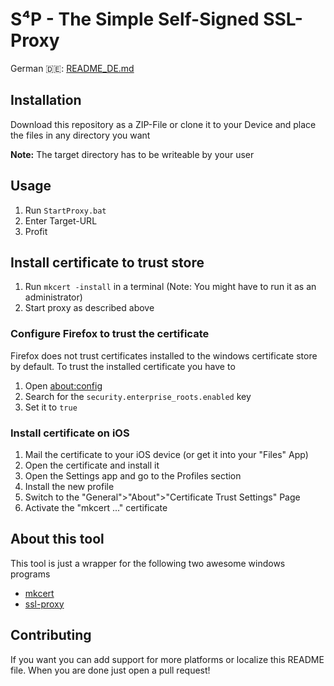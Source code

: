 # S⁴P - The Simple Self-Signed SSL-Proxy

German 🇩🇪: [README_DE.md](README_DE.md)

## Installation

Download this repository as a ZIP-File or clone it to your Device and place the files in any directory you want

**Note:** The target directory has to be writeable by your user

## Usage

1. Run `StartProxy.bat`
2. Enter Target-URL
3. Profit

## Install certificate to trust store

1. Run `mkcert -install` in a terminal (Note: You might have to run it as an administrator)
2. Start proxy as described above

### Configure Firefox to trust the certificate

Firefox does not trust certificates installed to the windows certificate store by default. To trust the installed certificate you have to

1. Open [about:config](about:config)
2. Search for the `security.enterprise_roots.enabled` key
3. Set it to `true`

### Install certificate on iOS

1. Mail the certificate to your iOS device (or get it into your "Files" App)
2. Open the certificate and install it
3. Open the Settings app and go to the Profiles section
4. Install the new profile
5. Switch to the "General">"About">"Certificate Trust Settings" Page
6. Activate the "mkcert ..." certificate

## About this tool

This tool is just a wrapper for the following two awesome windows programs

- [mkcert](https://mkcert.dev)
- [ssl-proxy](https://github.com/suyashkumar/ssl-proxy)

## Contributing

If you want you can add support for more platforms or localize this README file. When you are done just open a pull request!

